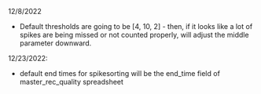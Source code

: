 
12/8/2022
- Default thresholds are going to be [4, 10, 2] - then, if it looks like a lot of spikes are being missed or not counted properly, will adjust the middle parameter downward. 

12/23/2022:
- default end times for spikesorting will be the end_time field of master_rec_quality spreadsheet

